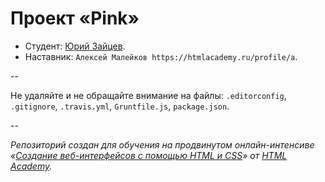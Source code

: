 # Проект «Pink»

* Студент: [Юрий Зайцев](https://htmlacademy.ru/profile/id42293).
* Наставник: `Алексей Малейков https://htmlacademy.ru/profile/a`.

--

Не удаляйте и не обращайте внимание на файлы: `.editorconfig`, `.gitignore`, `.travis.yml`, `Gruntfile.js`, `package.json`.

--

_Репозиторий создан для обучения на продвинутом онлайн-интенсиве «[Создание веб-интерфейсов с помощью HTML и CSS](https://htmlacademy.ru/advanced_intensive)» от [HTML Academy](https://htmlacademy.ru)._
